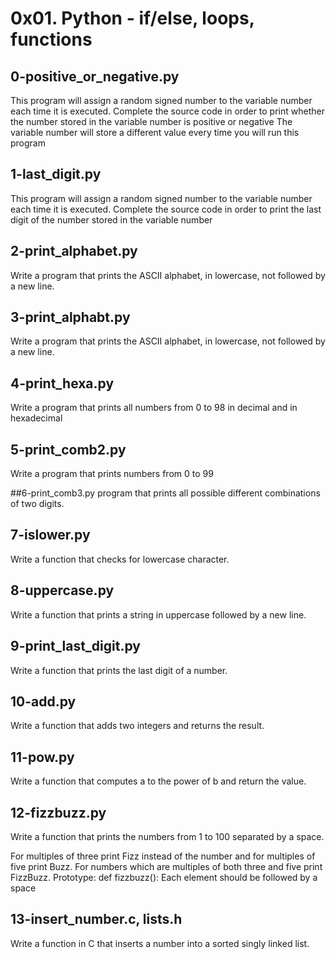 # 0x01. Python - if/else, loops, functions

## 0-positive_or_negative.py
This program will assign a random signed number to the variable number each time it is executed. Complete the source code in order to print whether the number stored in the variable number is positive or negative
The variable number will store a different value every time you will run this program

## 1-last_digit.py
This program will assign a random signed number to the variable number each time it is executed. Complete the source code in order to print the last digit of the number stored in the variable number

## 2-print_alphabet.py
Write a program that prints the ASCII alphabet, in lowercase, not followed by a new line.

## 3-print_alphabt.py
Write a program that prints the ASCII alphabet, in lowercase, not followed by a new line.

## 4-print_hexa.py
Write a program that prints all numbers from 0 to 98 in decimal and in hexadecimal

## 5-print_comb2.py
Write a program that prints numbers from 0 to 99

##6-print_comb3.py
program that prints all possible different combinations of two digits.

## 7-islower.py
Write a function that checks for lowercase character.

## 8-uppercase.py
Write a function that prints a string in uppercase followed by a new line.

## 9-print_last_digit.py
Write a function that prints the last digit of a number.

## 10-add.py
Write a function that adds two integers and returns the result.

## 11-pow.py
Write a function that computes a to the power of b and return the value.

## 12-fizzbuzz.py
Write a function that prints the numbers from 1 to 100 separated by a space.

For multiples of three print Fizz instead of the number and for multiples of five print Buzz.
For numbers which are multiples of both three and five print FizzBuzz.
Prototype: def fizzbuzz():
Each element should be followed by a space

## 13-insert_number.c, lists.h
Write a function in C that inserts a number into a sorted singly linked list.

